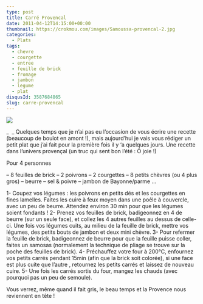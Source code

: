```yaml
---
type: post
title: Carré Provencal
date: 2011-04-12T14:15:00+00:00
thumbnail: https://crokmou.com/images/Samoussa-provencal-2.jpg
categories:
  - Plats
tags:
  - chevre
  - courgette
  - entree
  - feuille de brick
  - fromage
  - jambon
  - legume
  - plat
disqusId: 3587684865
slug: carre-provencal
---
```


[![](http://1.bp.blogspot.com/-YaSbbP0mDBI/UCbhLLmDc1I/AAAAAAAADC0/Doi1rtN-WRo/s320/Samoussa+provencal+bann.jpg)](http://1.bp.blogspot.com/-YaSbbP0mDBI/UCbhLLmDc1I/AAAAAAAADC0/Doi1rtN-WRo/s1600/Samoussa+provencal+bann.jpg)

_  _ Quelques temps que je n’ai pas eu l’occasion de vous écrire une recette (beaucoup de boulot en amont !), mais aujourd’hui je vais vous rédiger un petit plat que j’ai fait pour la première fois il y ‘a quelques jours.
Une recette dans l’univers provençal (un truc qui sent bon l’été : Ô joie !)

Pour 4 personnes

– 8 feuilles de brick
– 2 poivrons
– 2 courgettes
– 8 petits chèvres (ou 4 plus gros)
– beurre
– sel & poivre
– jambon de Bayonne/parme …

1- Coupez vos légumes : les poivrons en petits dés et les courgettes en fines lamelles. Faites les cuire à feux moyen dans une poêle à couvercle, avec un peu de beurre. Attendez environ 30 min pour que les légumes soient fondants !
2- Prenez vos feuilles de brick, badigeonnez en 4 de beurre (sur un seule face), et collez les 4 autres feuilles au dessus de celle-ci. Une fois vos légumes cuits, au milieu de la feuille de brick, mettre vos légumes, des petits bouts de jambon et deux mini chèvre.
3- Pour refermer la feuille de brick, badigeonnez de beurre pour que la feuille puisse coller, faites un samosas (normalement la technique de pliage se trouve sur la poche des feuilles de brick).
4- Préchauffez votre four à 200°C, enfournez vos petits carrés pendant 15min (afin que la brick soit colorée), si une face est plus cuite que l’autre , retournez les petits carrés et laissez de nouveau cuire.
5- Une fois les carrés sortis du four, mangez les chauds (avec pourquoi pas un peu de semoule).

Vous verrez, même quand il fait gris, le beau temps et la Provence nous reviennent en tête !